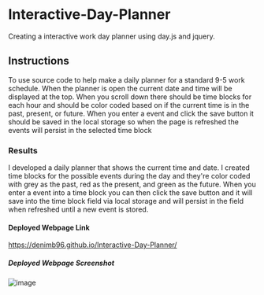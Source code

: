 # Interactive-Day-Planner
Creating a interactive work day planner using day.js and jquery.

## Instructions
To use source code to help make a daily planner for a standard 9-5 work schedule. When the planner is open the current date and time will be displayed at the top. When you scroll down there should be time blocks for each hour and should be color coded based on if the current time is in the past, present, or future. When you enter a event and click the save button it should be saved in the local storage so when the page is refreshed the events will persist in the selected time block

### Results 
I developed a daily planner that shows the current time and date. I created time blocks for the possible events during the day and they're color coded with grey as the past, red as the present, and green as the future. When you enter a event into a time block you can then click the save button and it will save into the time block field via local storage and will persist in the field when refreshed until a new event is stored. 

#### Deployed Webpage Link
https://denimb96.github.io/Interactive-Day-Planner/

##### Deployed Webpage Screenshot
![image](https://user-images.githubusercontent.com/120414766/216251071-46ee464e-41c3-494b-8e2c-0153b7d3e6bc.png)
